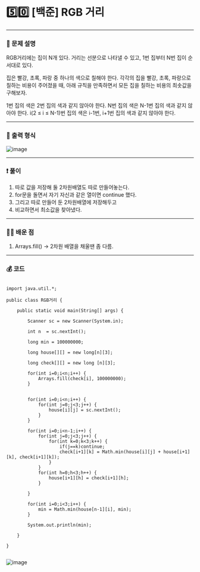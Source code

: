 # 5️⃣0️⃣ [백준] RGB 거리 </span> 

---
### 📃 문제 설명
RGB거리에는 집이 N개 있다. 거리는 선분으로 나타낼 수 있고, 1번 집부터 N번 집이 순서대로 있다.

집은 빨강, 초록, 파랑 중 하나의 색으로 칠해야 한다. 
각각의 집을 빨강, 초록, 파랑으로 칠하는 비용이 주어졌을 때, 아래 규칙을 만족하면서 모든 집을 칠하는 비용의 최솟값을 구해보자.

1번 집의 색은 2번 집의 색과 같지 않아야 한다.
N번 집의 색은 N-1번 집의 색과 같지 않아야 한다.
i(2 ≤ i ≤ N-1)번 집의 색은 i-1번, i+1번 집의 색과 같지 않아야 한다.

---
### 🔑 출력 형식
![image](https://github.com/handaldog/DailyAlgo/assets/96431408/f63b8768-e306-49bb-90d6-d48474b7b594)


---
### ❗️ 풀이 
1. 따로 값을 저장해 둘 2차원배열도 따로 만들어놓는다.
2. for문을 돌면서 자기 자신과 같은 열이면 continue 했다.
3. 그리고 따로 만들어 둔 2차원배열에 저장해두고
4. 비교하면서 최소값을 찾아냈다.


--- 
### 👨‍💻 배운 점
1. Arrays.fill() -> 2차원 배열을 채울땐 좀 다름.

---
### 💰 코드
```

import java.util.*;

public class RGB거리 {

	public static void main(String[] args) {
		
		Scanner sc = new Scanner(System.in);
		
		int n  = sc.nextInt();
		
		long min = 100000000;
		
		long house[][] = new long[n][3];
		
		long check[][] = new long [n][3];
		
		for(int i=0;i<n;i++) {
			Arrays.fill(check[i], 100000000);
		}
		
		
		for(int i=0;i<n;i++) {
			for(int j=0;j<3;j++) {
				house[i][j] = sc.nextInt();
			}
		}
		
		for(int i=0;i<n-1;i++) {
			for(int j=0;j<3;j++) {
				for(int k=0;k<3;k++) {
					if(j==k)continue;
					check[i+1][k] = Math.min(house[i][j] + house[i+1][k], check[i+1][k]);
				}
			}
			for(int h=0;h<3;h++) {
				house[i+1][h] = check[i+1][h];
			}
			
		}
		
		for(int i=0;i<3;i++) {
			min = Math.min(house[n-1][i], min);
		}
		
		System.out.println(min);

	}

}


```
![image](https://github.com/handaldog/DailyAlgo/assets/96431408/8bfa52fb-6c53-4569-a06f-01abdcfbca08)
